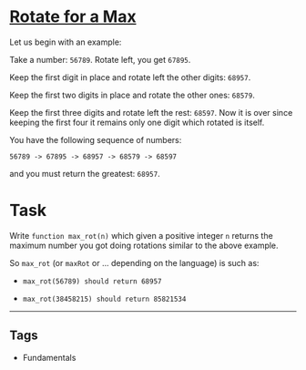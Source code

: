 # [Rotate for a Max](https://www.codewars.com/kata/56a4872cbb65f3a610000026)

Let us begin with an example:

Take a number: `56789`. Rotate left, you get `67895`.

Keep the first digit in place and rotate left the other digits: `68957`.

Keep the first two digits in place and rotate the other ones: `68579`.

Keep the first three digits and rotate left the rest:
`68597`.
Now it is over since keeping the first four it remains only one digit which
rotated is itself.

You have the following sequence of numbers:

`56789 -> 67895 -> 68957 -> 68579 -> 68597`

and you must return the greatest: `68957`.

# Task

Write `function max_rot(n)` which given a positive integer `n` returns the maximum number you got doing rotations similar to the above example.

So `max_rot` (or `maxRot` or ... depending on the language) is such as:

- `max_rot(56789) should return 68957`

- `max_rot(38458215) should return 85821534`

---

## Tags

- Fundamentals
